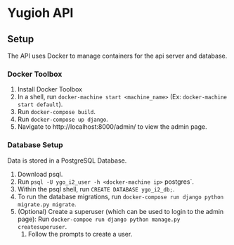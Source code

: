 # Yugioh API

## Setup
The API uses Docker to manage containers for the api server and database.

### Docker Toolbox
1. Install Docker Toolbox
1. In a shell, run `docker-machine start <machine_name>` (Ex: `docker-machine start default`).
1. Run `docker-compose build`.
1. Run `docker-compose up django`.
1. Navigate to http://localhost:8000/admin/ to view the admin page.

### Database Setup
Data is stored in a PostgreSQL Database.
1. Download psql.
1. Run `psql -U ygo_i2_user -h <docker-machine ip>` postgres`.
1. Within the psql shell, run `CREATE DATABASE ygo_i2_db;`.
1. To run the database migrations, run `docker-compose run django python migrate.py migrate`.
1. (Optional) Create a superuser (which can be used to login to the admin page): Run `docker-compoe run django python manage.py createsuperuser`.
    1. Follow the prompts to create a user.